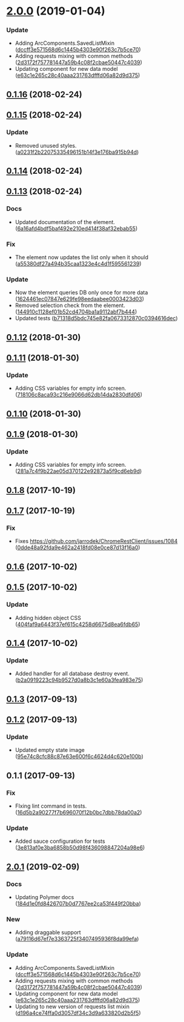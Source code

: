 <a name="2.0.0"></a>
# [2.0.0](https://github.com/advanced-rest-client/saved-menu/compare/0.1.15...2.0.0) (2019-01-04)


### Update

* Adding ArcComponents.SavedListMixin ([dccff3e571568d6c1445b4303e90f263c7b5ce70](https://github.com/advanced-rest-client/saved-menu/commit/dccff3e571568d6c1445b4303e90f263c7b5ce70))
* Adding requests mixing with common methods ([2d3172f757781447a59b4c08f2cbae50447c4039](https://github.com/advanced-rest-client/saved-menu/commit/2d3172f757781447a59b4c08f2cbae50447c4039))
* Updating component for new data model ([e63c1e265c28c40aaa231763dfffd06a82d9d375](https://github.com/advanced-rest-client/saved-menu/commit/e63c1e265c28c40aaa231763dfffd06a82d9d375))



<a name="0.1.16"></a>
## [0.1.16](https://github.com/advanced-rest-client/saved-menu/compare/0.1.15...0.1.16) (2018-02-24)




<a name="0.1.15"></a>
## [0.1.15](https://github.com/advanced-rest-client/saved-menu/compare/0.1.14...0.1.15) (2018-02-24)


### Update

* Removed unused styles. ([a0231f2b22075335496151b14f3e176ba915b94d](https://github.com/advanced-rest-client/saved-menu/commit/a0231f2b22075335496151b14f3e176ba915b94d))



<a name="0.1.14"></a>
## [0.1.14](https://github.com/advanced-rest-client/saved-menu/compare/0.1.13...0.1.14) (2018-02-24)




<a name="0.1.13"></a>
## [0.1.13](https://github.com/advanced-rest-client/saved-menu/compare/0.1.12...0.1.13) (2018-02-24)


### Docs

* Updated documentation of the element. ([6a16afd4bdf5baf492e210ed414f38af32ebab55](https://github.com/advanced-rest-client/saved-menu/commit/6a16afd4bdf5baf492e210ed414f38af32ebab55))

### Fix

* The element now updates the list only when it should ([a55380df27a494b35caa1323e4c4d1f595561239](https://github.com/advanced-rest-client/saved-menu/commit/a55380df27a494b35caa1323e4c4d1f595561239))

### Update

* Now the element queries DB only once for more data ([1624461ec07847e629fe98eedaabee0003423d03](https://github.com/advanced-rest-client/saved-menu/commit/1624461ec07847e629fe98eedaabee0003423d03))
* Removed selection check from the element. ([144910c1128ef01b52cd4704ba1a9112abf7b444](https://github.com/advanced-rest-client/saved-menu/commit/144910c1128ef01b52cd4704ba1a9112abf7b444))
* Updated tests ([b71318d5bdc745e82fa0673312870c0394616dec](https://github.com/advanced-rest-client/saved-menu/commit/b71318d5bdc745e82fa0673312870c0394616dec))



<a name="0.1.12"></a>
## [0.1.12](https://github.com/advanced-rest-client/saved-menu/compare/0.1.11...0.1.12) (2018-01-30)




<a name="0.1.11"></a>
## [0.1.11](https://github.com/advanced-rest-client/saved-menu/compare/0.1.10...0.1.11) (2018-01-30)


### Update

* Adding CSS variables for empty info screen. ([718106c8aca93c216e9066d62db14da2830dfd06](https://github.com/advanced-rest-client/saved-menu/commit/718106c8aca93c216e9066d62db14da2830dfd06))



<a name="0.1.10"></a>
## [0.1.10](https://github.com/advanced-rest-client/saved-menu/compare/0.1.9...0.1.10) (2018-01-30)




<a name="0.1.9"></a>
## [0.1.9](https://github.com/advanced-rest-client/saved-menu/compare/0.1.8...0.1.9) (2018-01-30)


### Update

* Adding CSS variables for empty info screen. ([281a7c4f9b22ae05d370122e92873a5f9cd6eb9d](https://github.com/advanced-rest-client/saved-menu/commit/281a7c4f9b22ae05d370122e92873a5f9cd6eb9d))



<a name="0.1.8"></a>
## [0.1.8](https://github.com/advanced-rest-client/saved-menu/compare/0.1.7...0.1.8) (2017-10-19)




<a name="0.1.7"></a>
## [0.1.7](https://github.com/advanced-rest-client/saved-menu/compare/0.1.6...0.1.7) (2017-10-19)


### Fix

* Fixes https://github.com/jarrodek/ChromeRestClient/issues/1084 ([0dde48a92fda9e462a2418fd08e0ce87d13f16a0](https://github.com/advanced-rest-client/saved-menu/commit/0dde48a92fda9e462a2418fd08e0ce87d13f16a0))



<a name="0.1.6"></a>
## [0.1.6](https://github.com/advanced-rest-client/saved-menu/compare/0.1.5...0.1.6) (2017-10-02)




<a name="0.1.5"></a>
## [0.1.5](https://github.com/advanced-rest-client/saved-menu/compare/0.1.4...0.1.5) (2017-10-02)


### Update

* Adding hidden object CSS ([404faf9a6443f37ef615c4258d6675d8ea6fdb65](https://github.com/advanced-rest-client/saved-menu/commit/404faf9a6443f37ef615c4258d6675d8ea6fdb65))



<a name="0.1.4"></a>
## [0.1.4](https://github.com/advanced-rest-client/saved-menu/compare/0.1.2...0.1.4) (2017-10-02)


### Update

* Added handler for all database destroy event. ([b2a0919223c94b9527d0a8b3c1e60a3fea983e75](https://github.com/advanced-rest-client/saved-menu/commit/b2a0919223c94b9527d0a8b3c1e60a3fea983e75))



<a name="0.1.3"></a>
## [0.1.3](https://github.com/advanced-rest-client/saved-menu/compare/0.1.2...0.1.3) (2017-09-13)




<a name="0.1.2"></a>
## [0.1.2](https://github.com/advanced-rest-client/saved-menu/compare/0.1.1...0.1.2) (2017-09-13)


### Update

* Updated empty state image ([95e74c8cfc88c87e63e600f6c4624d4c620e100b](https://github.com/advanced-rest-client/saved-menu/commit/95e74c8cfc88c87e63e600f6c4624d4c620e100b))



<a name="0.1.1"></a>
## 0.1.1 (2017-09-13)


### Fix

* FIxing lint command in tests. ([16d5b2a90277f7b696070f12b0bc7dbb78da00a2](https://github.com/advanced-rest-client/saved-menu/commit/16d5b2a90277f7b696070f12b0bc7dbb78da00a2))

### Update

* Added sauce configuration for tests ([3e813af0e3ba6858b50d98f436098847204a98e6](https://github.com/advanced-rest-client/saved-menu/commit/3e813af0e3ba6858b50d98f436098847204a98e6))



## [2.0.1](https://github.com/advanced-rest-client/saved-menu/compare/0.1.15...2.0.1) (2019-02-09)


### Docs

* Updating Polymer docs ([184d1e0fd8426707b0d7767ee2ca53f449f20bba](https://github.com/advanced-rest-client/saved-menu/commit/184d1e0fd8426707b0d7767ee2ca53f449f20bba))

### New

* Adding draggable support ([a79116d67ef7e3363725f3407495936f8da99efa](https://github.com/advanced-rest-client/saved-menu/commit/a79116d67ef7e3363725f3407495936f8da99efa))

### Update

* Adding ArcComponents.SavedListMixin ([dccff3e571568d6c1445b4303e90f263c7b5ce70](https://github.com/advanced-rest-client/saved-menu/commit/dccff3e571568d6c1445b4303e90f263c7b5ce70))
* Adding requests mixing with common methods ([2d3172f757781447a59b4c08f2cbae50447c4039](https://github.com/advanced-rest-client/saved-menu/commit/2d3172f757781447a59b4c08f2cbae50447c4039))
* Updating component for new data model ([e63c1e265c28c40aaa231763dfffd06a82d9d375](https://github.com/advanced-rest-client/saved-menu/commit/e63c1e265c28c40aaa231763dfffd06a82d9d375))
* Updating to new version of requests list mixin ([d196a4ce74ffa0d3057df34c3d9a633820d2b5f5](https://github.com/advanced-rest-client/saved-menu/commit/d196a4ce74ffa0d3057df34c3d9a633820d2b5f5))




